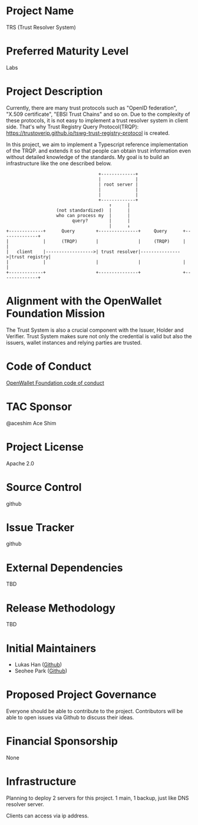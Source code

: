 # Project Name

TRS (Trust Resolver System)

# Preferred Maturity Level

Labs

# Project Description

Currently, there are many trust protocols such as "OpenID federation", "X.509 certificate", "EBSI Trust Chains" and so on. Due to the complexity of these protocols, it is not easy to implement a trust resolver system in client side. That's why Trust Registry Query Protocol(TRQP): https://trustoverip.github.io/tswg-trust-registry-protocol is created.

In this project, we aim to implement a Typescript reference implementation of the TRQP. and extends it so that people can obtain trust information even without detailed knowledge of the standards. My goal is to build an infrastructure like the one described below.

```
                                   +-------------+
                                   |             |
                                   | root server |
                                   |             |
                                   |             |
                                   +-------------+
                                       ↑      |
                   (not standardized)  |      |
                   who can process my  |      |
                         query?        |      |
                                       |      ↓
+-------------+      Query        +---------------+     Query      +--------------+
|             |      (TRQP)       |               |     (TRQP)     |              |
|   client    |------------------>| trust resolver|--------------->|trust registry|
|             |                   |               |                |              |
+-------------+                   +---------------+                +--------------+
```

# Alignment with the OpenWallet Foundation Mission

The Trust System is also a crucial component with the Issuer, Holder and Verifier. Trust System makes sure not only the credential is valid but also the issuers, wallet instances and relying parties are trusted.

# Code of Conduct

[OpenWallet Foundation code of conduct](https://tac.openwallet.foundation/governance/code-of-conduct/)

# TAC Sponsor

@aceshim Ace Shim

# Project License

Apache 2.0

# Source Control

github

# Issue Tracker

github

# External Dependencies

TBD

# Release Methodology

TBD

# Initial Maintainers

- Lukas Han ([Github](https://github.com/lukasjhan))
- Seohee Park ([Github](https://github.com/dvlprsh))

# Proposed Project Governance

Everyone should be able to contribute to the project. Contributors will be able to open issues via Github to discuss their ideas.

# Financial Sponsorship

None

# Infrastructure

Planning to deploy 2 servers for this project. 1 main, 1 backup, just like DNS resolver server.

Clients can access via ip address.
